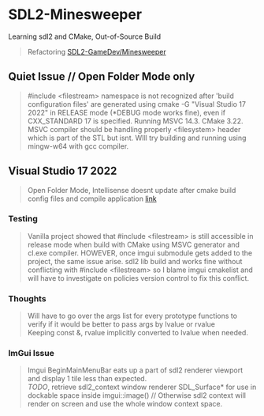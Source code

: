 # SDL2-Minesweeper
Learning sdl2 and CMake, Out-of-Source Build
> Refactoring [SDL2-GameDev/Minesweeper](https://github.com/guyllaumedemers/SDL2-GameDev/tree/master/SDL2-Minesweeper)

## Quiet Issue // Open Folder Mode only
> #include \<filestream> namespace is not recognized after 'build configuration files' are generated using cmake -G "Visual Studio 17 2022" in RELEASE mode (\*DEBUG mode works fine), even if CXX_STANDARD 17 is specified. Running MSVC 14.3. CMake 3.22. MSVC compiler should be handling properly \<filesystem> header which is part of the STL but isnt. WIll try building and running using mingw-w64 with gcc compiler.

## Visual Studio 17 2022
> Open Folder Mode, Intellisense doesnt update after cmake build config files and compile application [link](https://docs.microsoft.com/en-us/cpp/build/open-folder-projects-cpp?view=msvc-170)

### Testing
> Vanilla project showed that #include \<filestream> is still accessible in release mode when build with CMake using MSVC generator and cl.exe compiler. HOWEVER, once imgui submodule gets added to the project, the same issue arise. sdl2 lib build and works fine without conflicting with #include \<filestream> so I blame imgui cmakelist and will have to investigate on policies version control to fix this conflict.

### Thoughts
> Will have to go over the args list for every prototype functions to verify if it would be better to pass args by lvalue or rvalue</br>
> Keeping const &, rvalue implicitly converted to lvalue when needed.

### ImGui Issue
> Imgui BeginMainMenuBar eats up a part of sdl2 renderer viewport and display 1 tile less than expected.</br>
> *TODO*, retrieve sdl2_context window renderer SDL_Surface* for use in dockable space inside imgui::image() // Otherwise sdl2 context will render on screen and use the whole window context space.
